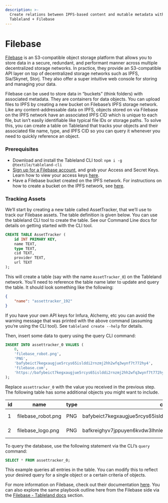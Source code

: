 ```yaml
---
description: >-
  Create relations between IPFS-based content and mutable metadata with
  Tableland + Filebase
---
```


# Filebase

[Filebase](https://filebase.com) is an S3-compatible object storage platform that allows you to store data in a secure, redundant, and performant manner across multiple decentralized storage networks. In practice, they provide an S3-compatible API layer on top of decentralized storage networks such as IPFS, Sia/Skynet, Storj. They also offer a super intuitive web console for storing and managing your data.

Filebase can be used to store data in “buckets” (think folders) with associated metadata. They are containers for data objects. You can upload files to IPFS by creating a new bucket on Filebase’s IPFS storage network. Like any content-addressable data on IPFS, objects stored on via Filebase on the IPFS network have an associated IPFS CID which is unique to each file, but isn’t easily identifiable like typical file IDs or storage paths. To solve this, you can create a table on Tableland that tracks your objects and their associated file name, type, and IPFS CID so you can query it whenever you need to quickly reference an object.

### Prerequisites

* Download and install the Tableland CLI tool: `npm i -g @textile/tableland-cli`
* [Sign up for a Filebase account](https://docs.filebase.com/getting-started-guides/getting-started-guide), and grab your Access and Secret Keys. Learn how to view your access keys [here](https://docs.filebase.com/getting-started-guides/getting-started-guide#working-with-access-keys).
* Have a Filebase bucket created on the IPFS network. For instructions on how to create a bucket on the IPFS network, see [here](https://docs.filebase.com/what-is-filebase/our-ecosystem/storage-networks/ipfs#how-do-i-store-data-on-ipfs-through-filebase).

### Tracking Assets

We’ll start by creating a new table called AssetTracker, that we’ll use to track our Filebase assets. The table definition is given below. You can use the tableland CLI tool to create the table. See our Command Line docs for details on getting started with the CLI tool.

```sql
CREATE TABLE AssetTracker (
	id INT PRIMARY KEY,
	name TEXT,
	type TEXT,
	cid TEXT,
	provider TEXT,
	url TEXT
);
```

This will create a table (say with the name `AssetTracker_0`) on the Tableland network. You’ll need to reference the table name later to update and query the table. It should look something like the following:

```json
{
	"name": "assettracker_192"
}
```

If you have your own API keys for Infura, Alchemy, etc you can avoid the warning message that was printed with the above command (assuming you’re using the CLI tool). See `tableland create --help` for details.

Then, insert some data to query using the query CLI command:

```sql
INSERT INTO assettracker_0 VALUES (
	0,
	'filebase_robot.png',
	'PNG',
	'bafybeict7kegxaugjue5rcys65islddi2rnzmj2hh2wfq3wynf7t772hy4',
	'filebase.com',
	'https://bafybeict7kegxaugjue5rcys65islddi2rnzmj2hh2wfq3wynf7t772hy4.ipfs.dweb.link'
);
```

Replace `assettracker_0` with the value you received in the previous step. The following table has some additional objects you might want to include.

| id | name                | type | cid                                                         | provider                                     | url                                                                                                                                                                      |
| -- | ------------------- | ---- | ----------------------------------------------------------- | -------------------------------------------- | ------------------------------------------------------------------------------------------------------------------------------------------------------------------------ |
| 1  | filebase\_robot.png | PNG  | bafybeict7kegxaugjue5rcys65islddi2rnzmj2hh2wfq3wynf7t772hy4 | [https://filebase.com](https://filebase.com) | [https://bafybeict7kegxaugjue5rcys65islddi2rnzmj2hh2wfq3wynf7t772hy4.ipfs.dweb.link](https://bafybeict7kegxaugjue5rcys65islddi2rnzmj2hh2wfq3wynf7t772hy4.ipfs.dweb.link) |
| 2  | filebase\_logo.png  | PNG  | bafkreighyv7jppuyen6kvdw3lhnleydibj44wej3ejq2j7ndwd3hsa7oam | [http://filebase.com](http://filebase.com)   | [https://bafkreighyv7jppuyen6kvdw3lhnleydibj44wej3ejq2j7ndwd3hsa7oam.ipfs.dweb.link](https://bafkreighyv7jppuyen6kvdw3lhnleydibj44wej3ejq2j7ndwd3hsa7oam.ipfs.dweb.link) |

To query the database, use the following statement via the CLI’s `query` command:

```sql
SELECT * FROM assettracker_0;
```

This example queries all entries in the table. You can modify this to reflect your desired query for a single object or a certain criteria of objects.

For more information on Filebase, check out their documentation [here](https://docs.filebase.com). You can also explore the same playbook outline here from the Filebase side via the [Filebase - Tableland docs](https://docs.filebase.com/configurations/cli-tools-and-resources/tableland) section.
